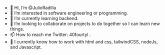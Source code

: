 - 👋 Hi, I’m @JulioRadilla
- 👀 I’m interested in software engineering or programming.
- 🌱 I’m currently learning backend.
- 💞️ I’m looking to collaborate on projects to do together so I can learn new things.
- 📫 How to reach me Twitter: 40fourtyl .
- 🌱 I currently know how to work with html and css, tailwindCSS, nodeJs, and Javascript.

<!---
JulioRadilla/JulioRadilla is a ✨ special ✨ repository because its `README.md` (this file) appears on your GitHub profile.
You can click the Preview link to take a look at your changes.
--->
